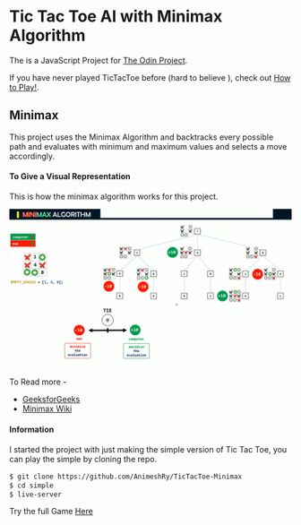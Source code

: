 # Tic Tac Toe AI with Minimax Algorithm

The is a JavaScript Project for [The Odin Project](https://www.theodinproject.com/).

If you have never played TicTacToe before (hard to believe
), check out [How to Play!](https://www.exploratorium.edu/brain_explorer/tictactoe.html).

## Minimax
This project uses the Minimax Algorithm and backtracks every possible path and evaluates with minimum and maximum values and selects a move accordingly.

#### To Give a Visual Representation

This is how the minimax algorithm works for this project.

<img src="img/minimax.png">
</br>

To Read more -
- [GeeksforGeeks](https://www.geeksforgeeks.org/minimax-algorithm-in-game-theory-set-1-introduction/)
- [Minimax Wiki](https://en.wikipedia.org/wiki/Minimax)

#### Information  
I started the project with just making the simple version of Tic Tac Toe, you can play the simple by cloning the repo.

```
$ git clone https://github.com/AnimeshRy/TicTacToe-Minimax
$ cd simple
$ live-server
```

Try the full Game [Here](https://animeshry.github.io/TicTacToe-Minimax/)


